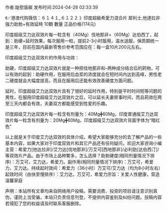 <p>作者:陡慰笛碳 发布时间:2024-04-28 02:33:39</p>
<p>《✅港澳代购薇信：６１４１_６１２２ 》印度超級希愛力混合片 犀利士,他達拉非 強力助勃+有效延時 10顆 數量 正品价格(174元) </p>
									<p>印度超级艾力达双效片每一粒含有（40Mg）伐地那非+（60Mg）达伯西丁，起到：助硬+延时效果，每次服用一粒，提前2-3小时服用，温水送服，保质期统一是三年，目前在国内最新零售价参考范围应在：每一盒10片200元左右。</p><p></p><p></p><p>印度超级艾力达双效片的作用与功效：</p><p>助硬，印度超级艾力达双效片就是一种把伐地那非和–两种成分结合后的葯物，可以有效的起到：助硬作用，在服用后血浆的浓度就会在短时间内达到高峰，男性老二硬度就会大幅度提高，而且在服用后还能有效改善硬度方面问题。</p><p>延时，印度超级艾力达双效片具有了很好的延时作用，特别是平时时间短等问题的男性，在服用印度超级艾力达双效片之后，可以延长夫妻房事时间，而且葯效在两至三天内都会有效，夫妻双方都能感受到性爱的乐趣。</p><p>印度超级艾力达双效片每一粒含有剂量为：40Mg╋60Mg，印度普通版艾力达双效片每一粒含有剂量为：20Mg╋60Mg，印度超级艾力达双效片背面字体为“暗红色”</p><p>以上就是关于印度艾力达双效的具体介绍，希望大家能够充分的去了解产品的一些基本内容，如果大家对于印度双效片和其它产品还有任何疑问，欢迎大家咨询小编主营：希爱力[他达拉非]/艾力达[伐地那非]/万艾可[西地那非]/必利勁[达伯西汀]/等双效片产品。由于市场上品种繁多，怎么选择？助勃硬度(相同剂量情况下排序)：万艾可，艾力达，希爱力。副作用(相同剂量情况下排序)：万艾可，希爱力，艾力达。持续起时效间：希爱力（36小时）万艾可/艾力达（均为8小时左右）起效时间（由快至慢排序）：艾力达，万艾可，希爱力宗旨：关爱人性健康，营造温馨家庭</p>				声明：本站所有文章均来自网络用户投稿，需要消费、投资的项目请注意识别真伪，谨防上当受骗，本站只负责信息刊登，不提供内容鉴别及纠纷问题。投稿内容若侵犯了您的权益请及时联系客服删除。				
